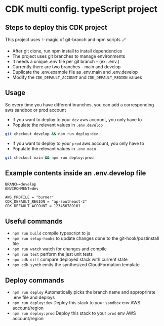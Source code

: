 # CDK multi config. typeScript project

## Steps to deploy this CDK project

This project uses ✨ magic of git-branch and npm scripts 🪄

- After git clone, run npm install to install dependencies
- The project uses git branches to manage environments
- It needs a unique .env file per git branch - (ex: .env.<branch-name>)
- Currently there are two branches - main and develop
- Duplicate the .env.example file as .env.main and .env.develop
- Modify the `CDK_DEFAULT_ACCOUNT` and `CDK_DEFAULT_REGION` values

## Usage

So every time you have different branches, you can add a corresponding aws sandbox or prod account

- If you want to deploy to your `dev` aws account, you only have to
- Populate the relevant values in `.env.develop`

```sh
git checkout develop && npm run deploy:dev
```

- If you want to deploy to your `prod` aws account, you only have to
- Populate the relevant values in `.env.main`

```sh
git checkout main && npm run deploy:prod
```

## Example contents inside an .env.develop file

```
BRANCH=develop
ENVIRONMENT=dev

AWS_PROFILE = "burner"
CDK_DEFAULT_REGION = "ap-southeast-2"
CDK_DEFAULT_ACCOUNT = 123456789101
```

## Useful commands

- `npm run build` compile typescript to js
- `npm run setup-hooks` to update changes done to the git-hook/postinstall file
- `npm run watch` watch for changes and compile
- `npm run test` perform the jest unit tests
- `npx cdk diff` compare deployed stack with current state
- `npx cdk synth` emits the synthesized CloudFormation template

## Deploy commands

- `npm run deploy` Automatically picks the branch name and approprirate .env file and deploys
- `npm run deploy:dev` Deploy this stack to your `sandbox` env AWS account/region
- `npm run deploy:prod` Deploy this stack to your `prod` env AWS account/region
